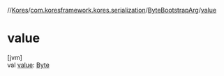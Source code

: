 //[Kores](../../../index.md)/[com.koresframework.kores.serialization](../index.md)/[ByteBootstrapArg](index.md)/[value](value.md)

# value

[jvm]\
val [value](value.md): [Byte](https://kotlinlang.org/api/latest/jvm/stdlib/kotlin/-byte/index.html)
